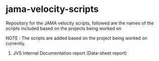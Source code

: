 # jama-velocity-scripts

Repository for the JAMA velocity scripts, followed are the names of the scripts included based on the projects being worked on

NOTE : The scripts are added based on the project being worked on currently.

1. JVS Internal Documentation report (Data-sheet report)
